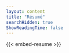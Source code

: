 ```yaml
---
layout: content
title: "Résumé"
searchHidden: true
ShowReadingTime: false
---
```


{{< embed-resume >}}

